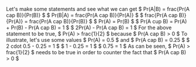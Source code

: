Let's make some statements and see what we can get 
$ Pr(A|B) = frac{Pr(A cap B)}{Pr(B)} $ 
$ Pr(B|A) = frac{Pr(A cap B)}{Pr(A)} $ 
$ frac{Pr(A cap B)}{Pr(A)} = frac{Pr(A cap B)}{Pr(B)} $ 
$ Pr(A) = Pr(B) $ 
$ Pr(A cup B) = Pr(A) + Pr(B) - Pr(A cap B) = 1 $ 
$ 2Pr(A) - Pr(A cap B) = 1 $ 
For the above statement to be true, $ Pr(A) > frac{1}{2} $ because $ Pr(A cap B) > 0 $ 
To illustrate, let's use some values 
$ Pr(A) = 0.5 $ and $ Pr(A cap B) = 0.25 $ 
$ 2 cdot 0.5 - 0.25 = 1 $ 
$ 1 - 0.25 = 1 $ 
$ 0.75 = 1 $ 
As can be seen, $ Pr(A) > frac{1}{2} $ needs to be true in order to counter the fact that $ Pr(A cap B) > 0 $
